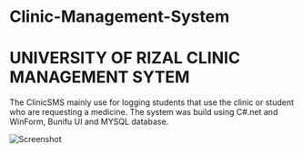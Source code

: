 # Clinic-Management-System

# UNIVERSITY OF RIZAL CLINIC MANAGEMENT SYTEM 
The ClinicSMS mainly use for logging students that use the clinic or
student who are requesting a medicine. The system was build using C#.net
and WinForm, Bunifu UI and MYSQL database.

![Screenshot](https://github.com/enehry/Clinic-Management-System/tree/main/Screenshots)
